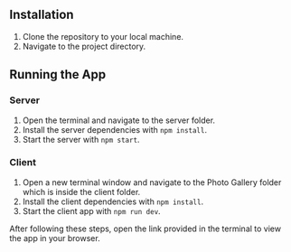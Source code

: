
## Installation

1. Clone the repository to your local machine.
2. Navigate to the project directory.

## Running the App

### Server

1. Open the terminal and navigate to the server folder.
2. Install the server dependencies with `npm install`.
3. Start the server with `npm start`.

### Client

1. Open a new terminal window and navigate to the Photo Gallery folder which is inside the client folder.
2. Install the client dependencies with `npm install`.
3. Start the client app with `npm run dev`.

After following these steps, open the link provided in the terminal to view the app in your browser.
